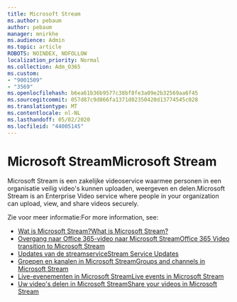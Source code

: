 ```yaml
---
title: Microsoft Stream
ms.author: pebaum
author: pebaum
manager: mnirkhe
ms.audience: Admin
ms.topic: article
ROBOTS: NOINDEX, NOFOLLOW
localization_priority: Normal
ms.collection: Adm_O365
ms.custom:
- "9001509"
- "3569"
ms.openlocfilehash: b6ea61b36b9577c38bf8fe3a09e2b32569aa6f45
ms.sourcegitcommit: 057d87c9d866fa1371d02350420d13774545c028
ms.translationtype: MT
ms.contentlocale: nl-NL
ms.lasthandoff: 05/02/2020
ms.locfileid: "44005145"
---
```

# <a name="microsoft-stream"></a><span data-ttu-id="ffe04-102">Microsoft Stream</span><span class="sxs-lookup"><span data-stu-id="ffe04-102">Microsoft Stream</span></span>

<span data-ttu-id="ffe04-103">Microsoft Stream is een zakelijke videoservice waarmee personen in een organisatie veilig video's kunnen uploaden, weergeven en delen.</span><span class="sxs-lookup"><span data-stu-id="ffe04-103">Microsoft Stream is an Enterprise Video service where people in your organization can upload, view, and share videos securely.</span></span> 

<span data-ttu-id="ffe04-104">Zie voor meer informatie:</span><span class="sxs-lookup"><span data-stu-id="ffe04-104">For more information, see:</span></span>

- [<span data-ttu-id="ffe04-105">Wat is Microsoft Stream?</span><span class="sxs-lookup"><span data-stu-id="ffe04-105">What is Microsoft Stream?</span></span>](https://docs.microsoft.com/stream/overview)
- [<span data-ttu-id="ffe04-106">Overgang naar Office 365-video naar Microsoft Stream</span><span class="sxs-lookup"><span data-stu-id="ffe04-106">Office 365 Video transition to Microsoft Stream</span></span>](https://docs.microsoft.com/stream/migrate-from-office-365)
- [<span data-ttu-id="ffe04-107">Updates van de streamservice</span><span class="sxs-lookup"><span data-stu-id="ffe04-107">Stream Service Updates</span></span>](https://techcommunity.microsoft.com/t5/microsoft-stream-service-updates/bd-p/StreamAnnouncements)
- [<span data-ttu-id="ffe04-108">Groepen en kanalen in Microsoft Stream</span><span class="sxs-lookup"><span data-stu-id="ffe04-108">Groups and channels in Microsoft Stream</span></span>](https://docs.microsoft.com/stream/groups-channels-organization)
- [<span data-ttu-id="ffe04-109">Live-evenementen in Microsoft Stream</span><span class="sxs-lookup"><span data-stu-id="ffe04-109">Live events in Microsoft Stream</span></span>](https://docs.microsoft.com/stream/live-event-overview)
- [<span data-ttu-id="ffe04-110">Uw video's delen in Microsoft Stream</span><span class="sxs-lookup"><span data-stu-id="ffe04-110">Share your videos in Microsoft Stream</span></span>](https://docs.microsoft.com/stream/portal-share-video)
